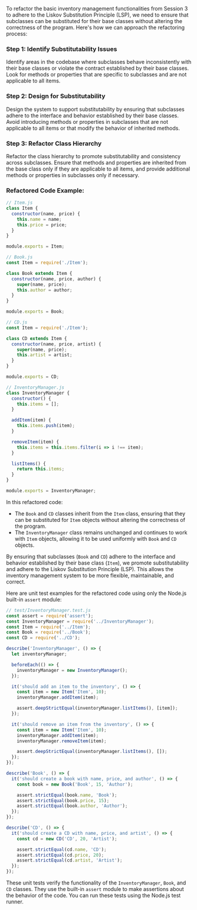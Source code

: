 To refactor the basic inventory management functionalities from Session 3 to adhere to the Liskov Substitution Principle (LSP), we need to ensure that subclasses can be substituted for their base classes without altering the correctness of the program. Here's how we can approach the refactoring process:

### Step 1: Identify Substitutability Issues
Identify areas in the codebase where subclasses behave inconsistently with their base classes or violate the contract established by their base classes. Look for methods or properties that are specific to subclasses and are not applicable to all items.

### Step 2: Design for Substitutability
Design the system to support substitutability by ensuring that subclasses adhere to the interface and behavior established by their base classes. Avoid introducing methods or properties in subclasses that are not applicable to all items or that modify the behavior of inherited methods.

### Step 3: Refactor Class Hierarchy
Refactor the class hierarchy to promote substitutability and consistency across subclasses. Ensure that methods and properties are inherited from the base class only if they are applicable to all items, and provide additional methods or properties in subclasses only if necessary.

### Refactored Code Example:

```javascript
// Item.js
class Item {
  constructor(name, price) {
    this.name = name;
    this.price = price;
  }
}

module.exports = Item;
```

```javascript
// Book.js
const Item = require('./Item');

class Book extends Item {
  constructor(name, price, author) {
    super(name, price);
    this.author = author;
  }
}

module.exports = Book;
```

```javascript
// CD.js
const Item = require('./Item');

class CD extends Item {
  constructor(name, price, artist) {
    super(name, price);
    this.artist = artist;
  }
}

module.exports = CD;
```

```javascript
// InventoryManager.js
class InventoryManager {
  constructor() {
    this.items = [];
  }

  addItem(item) {
    this.items.push(item);
  }

  removeItem(item) {
    this.items = this.items.filter(i => i !== item);
  }

  listItems() {
    return this.items;
  }
}

module.exports = InventoryManager;
```

In this refactored code:
- The `Book` and `CD` classes inherit from the `Item` class, ensuring that they can be substituted for `Item` objects without altering the correctness of the program.
- The `InventoryManager` class remains unchanged and continues to work with `Item` objects, allowing it to be used uniformly with `Book` and `CD` objects.

By ensuring that subclasses (`Book` and `CD`) adhere to the interface and behavior established by their base class (`Item`), we promote substitutability and adhere to the Liskov Substitution Principle (LSP). This allows the inventory management system to be more flexible, maintainable, and correct.

Here are unit test examples for the refactored code using only the Node.js built-in `assert` module:

```javascript
// test/InventoryManager.test.js
const assert = require('assert');
const InventoryManager = require('../InventoryManager');
const Item = require('../Item');
const Book = require('../Book');
const CD = require('../CD');

describe('InventoryManager', () => {
  let inventoryManager;

  beforeEach(() => {
    inventoryManager = new InventoryManager();
  });

  it('should add an item to the inventory', () => {
    const item = new Item('Item', 10);
    inventoryManager.addItem(item);

    assert.deepStrictEqual(inventoryManager.listItems(), [item]);
  });

  it('should remove an item from the inventory', () => {
    const item = new Item('Item', 10);
    inventoryManager.addItem(item);
    inventoryManager.removeItem(item);

    assert.deepStrictEqual(inventoryManager.listItems(), []);
  });
});

describe('Book', () => {
  it('should create a book with name, price, and author', () => {
    const book = new Book('Book', 15, 'Author');

    assert.strictEqual(book.name, 'Book');
    assert.strictEqual(book.price, 15);
    assert.strictEqual(book.author, 'Author');
  });
});

describe('CD', () => {
  it('should create a CD with name, price, and artist', () => {
    const cd = new CD('CD', 20, 'Artist');

    assert.strictEqual(cd.name, 'CD');
    assert.strictEqual(cd.price, 20);
    assert.strictEqual(cd.artist, 'Artist');
  });
});
```

These unit tests verify the functionality of the `InventoryManager`, `Book`, and `CD` classes. They use the built-in `assert` module to make assertions about the behavior of the code. You can run these tests using the Node.js test runner.
